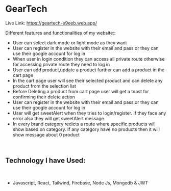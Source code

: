 # GearTech

Live Link: https://geartech-e9eeb.web.app/

Different features and functionalities of my website::

- User can select dark mode or light mode as they want
- User can register in the website with their email and pass or they can use their google account for log in
- When user in login condition they can access all private route otherwise for accessing private route they need to log in
- User can add product,update a product further can add a product in the cart page
- In the cart page user will see their selected product and can delete any product from the selection list
- Before Deleting a product from cart page user will get a toast for confirming their delete action
- User can register in the website with their email and pass or they can use their google account for log in
- User will get sweetAlert when they tries to login/register. If they face any error also they will get sweetAlert message
- In every brand category redicts a route where specific products will show based on category. If any category have no products then it will show message about 0 product

<br>

## Technology I have Used:

<br>

- Javascript, React, Tailwind, Firebase, Node Js, Mongodb & JWT
